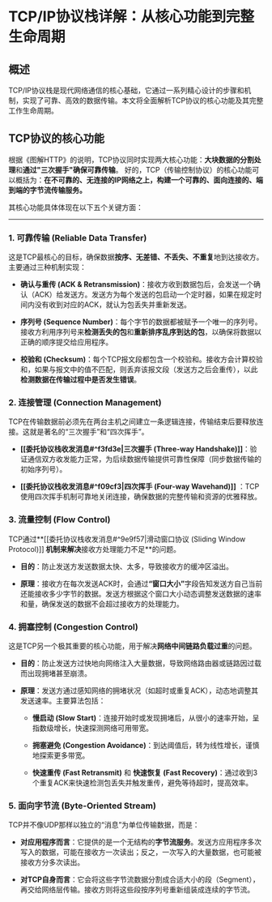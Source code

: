# TCP/IP协议栈详解：从核心功能到完整生命周期

## 概述

TCP/IP协议栈是现代网络通信的核心基础，它通过一系列精心设计的步骤和机制，实现了可靠、高效的数据传输。本文将全面解析TCP协议的核心功能及其完整工作生命周期。

## TCP协议的核心功能

根据《图解HTTP》的说明，TCP协议同时实现两大核心功能：​**大块数据的分割处理**和**通过"三次握手"确保可靠传输**。
好的，TCP（传输控制协议）的核心功能可以概括为：​**在不可靠的、无连接的IP网络之上，构建一个可靠的、面向连接的、端到端的字节流传输服务。​**​

其核心功能具体体现在以下五个关键方面：

---

### 1. 可靠传输 (Reliable Data Transfer)

这是TCP最核心的目标，确保数据**按序、无差错、不丢失、不重复**地到达接收方。主要通过三种机制实现：

- ​**确认与重传 (ACK & Retransmission)​**​：接收方收到数据包后，会发送一个确认（ACK）给发送方。发送方为每个发送的包启动一个定时器，如果在规定时间内没有收到对应的ACK，就认为包丢失并重新发送。
    
- ​**序列号 (Sequence Number)​**​：每个字节的数据都被赋予一个唯一的序列号。接收方利用序列号来**检测丢失的包**和**重新排序乱序到达的包**，以确保将数据以正确的顺序提交给应用程序。
    
- ​**校验和 (Checksum)​**​：每个TCP报文段都包含一个校验和。接收方会计算校验和，如果与报文中的值不匹配，则丢弃该报文段（发送方之后会重传），以此**检测数据在传输过程中是否发生错误**。
    

### 2. 连接管理 (Connection Management)

TCP在传输数据前必须先在两台主机之间建立一条逻辑连接，传输结束后要释放连接。这就是著名的“三次握手”和“四次挥手”。

- **​[[委托协议栈收发消息#^f3fd3e|三次握手 (Three-way Handshake)​]]**：验证通信双方收发能力正常，为后续数据传输提供可靠性保障（同步数据传输的初始序列号）。​

-  **​[[委托协议栈收发消息#^f09cf3|四次挥手 (Four-way Wavehand)​]]**  ：TCP使用四次挥手机制可靠地关闭连接，确保数据的完整传输和资源的优雅释放​。

### 3. 流量控制 (Flow Control)

TCP通过**[[委托协议栈收发消息#^9e9f57|滑动窗口协议 (Sliding Window Protocol)]]​**​ 机制来解决**接收方处理能力不足**的问题。

- ​**目的**​：防止发送方发送数据太快、太多，导致接收方的缓冲区溢出。
    
- ​**原理**​：接收方在每次发送ACK时，会通过 ​**​“窗口大小”​**​ 字段告知发送方自己当前还能接收多少字节的数据。发送方根据这个窗口大小动态调整发送数据的速率和量，确保发送的数据不会超过接收方的处理能力。
    

### 4. 拥塞控制 (Congestion Control)

这是TCP另一个极其重要的核心功能，用于解决**网络中间链路负载过重**的问题。

- ​**目的**​：防止发送方过快地向网络注入大量数据，导致网络路由器或链路因过载而出现拥堵甚至崩溃。
    
- ​**原理**​：发送方通过感知网络的拥堵状况（如超时或重复ACK），动态地调整其发送速率。主要算法包括：
    
    - ​**慢启动 (Slow Start)​**​：连接开始时或发现拥堵后，从很小的速率开始，呈指数级增长，快速探测网络可用带宽。
        
    - ​**拥塞避免 (Congestion Avoidance)​**​：到达阈值后，转为线性增长，谨慎地探索更多带宽。
        
    - ​**快速重传 (Fast Retransmit)​**​ 和 ​**快速恢复 (Fast Recovery)​**​：通过收到3个重复ACK来快速检测包丢失并触发重传，避免等待超时，提高效率。
        
    

### 5. 面向字节流 (Byte-Oriented Stream)

TCP并不像UDP那样以独立的“消息”为单位传输数据，而是：

- ​**对应用程序而言**​：它提供的是一个无结构的**字节流服务**。发送方应用程序多次写入的数据，可能在接收方一次读出；反之，一次写入的大量数据，也可能被接收方分多次读出。
    
- ​**对TCP自身而言**​：它会将这些字节流数据分割成合适大小的段（Segment），再交给网络层传输。接收方则将这些段按序列号重新组装成连续的字节流。
    

